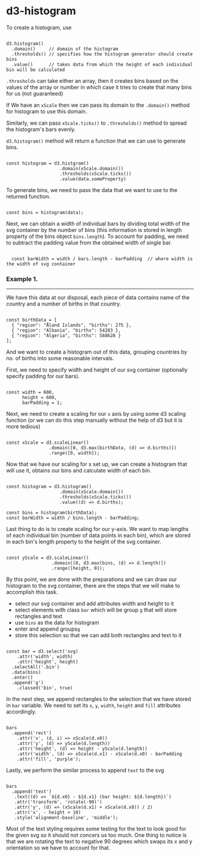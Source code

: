 # d3-histogram

To create a histogram, use
<pre><code>
d3.histogram() 
  .domain()     // domain of the histogram
  .thresholds() // specifies how the histogram generator should create bins
  .value()      // takes data from which the height of each individual bin will be calculated
</code></pre>

<code>.thresholds</code> can take either an array, then it creates bins based on the values of the array or number
in which case it tries to create that many bins for us (not guaranteed)<br>

If We have an <code>xScale</code> then we can pass its domain to the <code>.domain()</code> method for histogram
to use this domain.<br>

Similarly, we can pass <code>xScale.ticks()</code> to <code>.thresholds()</code> method to spread the histogram's bars
evenly.<br>

<code>d3.histogram()</code> method will return a function that we can use to generate bins.<br>

<pre><code>
const histogram = d3.histgram()
                    .domain(xScale.domain())
                    .thresholds(xScale.ticks())
                    .value(data.someProperty)
</code></pre>

To generate bins, we need to pass the data that we want to use to the returned function.

<pre><code>
const bins = histogram(data);
</code></pre>
  
Next, we can obtain a width of individual bars by dividing total width of the svg container by the number of bins (this
information is stored in length property of the bins object <code>bins.length</code>). To account for padding, we need 
to subtract the padding value from the obtained width of single bar.

<pre><code>
  const barWidth = width / bars.length - barPadding  // where width is the width of svg container
</code></pre>


### Example 1. 
<hr>

We have this data at our disposal, each piece of data contains name of the country and a number of births in that country.

<pre><code>
const birthData = [
  { "region": "Åland Islands", "births": 275 },
  { "region": "Albania", "births": 54283 },
  { "region": "Algeria", "births": 588628 }
];
</code></pre>

And we want to create a histogram out of this data, grouping countries by no. of births into some reasonable intervals.<br>

First, we need to specify width and height of our svg container (optionally specify padding for our bars).

<pre><code>
const width = 600,
      height = 600,
      barPadding = 1;
</code></pre>

Next, we need to create a scaling for our <code>x</code> axis by using some d3 scaling function (or we can do 
this step manually without the help of d3 but it is more tedious)

<pre><code>
const xScale = d3.scaleLinear()
                .domain([0, d3.max(birthData, (d) => d.births)])
                .range([0, width]);
</code></pre>

Now that we have our scaling for x set up, we can create a histogram that will use it, obtains our bins and calculate
width of each bin.

<pre><code>
const histogram = d3.histogram()
                    .domain(xScale.domain())
                    .thresholds(xScale.ticks())
                    .value((d) => d.births);
                    
const bins = histogram(birthData);
const barWidth = width / bins.length - barPadding;
</code></pre>

Last thing to do is to create scaling for our y-axis. We want to map lengths of each individual bin (number of data points
in each bin), which are stored in each bin's length property to the height of the svg container.

<pre><code>
const yScale = d3.scaleLinear()
                 .domain([0, d3.max(bins, (d) => d.length)])
                 .range([height, 0]);
</code></pre>

By this point, we are done with the preparations and we can draw our histogram to the svg container, there are the steps
that we will make to accomplish this task.

<ul>
  <li>select our svg container and add attributes width and height to it</li>
  <li>select elements with class <code>bar</code> which will be group <code>g</code> that will store rectangles and text</li>
  <li>use <code>bins</code> as the data for histogram</li>
  <li>enter and append groups<code>g</code></li>
  <li>store this selection so that we can add both rectangles and text to it</li>
</ul>

<pre><code>
const bar = d3.select('svg)
    .attr('width', width)
    .attr('height', height)
  .selectAll('.bin')
  .data(bins)
  .enter()
  .append('g')
    .classed('bin', true)
</code></pre>

In the next step, we append rectangles to the selection that we have stored in <code>bar</code> variable. We need to 
set its <code>x</code>, <code>y</code>, <code>width</code>, <code>height</code> and <code>fill</code> attributes 
accordingly. 

<pre><code>
bars
  .append('rect')
    .attr('x', (d, i) => xScale(d.x0))
    .attr('y', (d) => yScale(d.length))
    .attr('height', (d) => height - yScale(d.length))
    .attr('width', (d) => xScale(d.x1) - xScale(d.x0) - barPadding
    .attr('fill', 'purple');
</code></pre>
    
Lastly, we perform the similar process to append <code>text</code> to the svg 

<pre><code>
bars
  .append('text')
   .text((d) => `${d.x0} - ${d.x1} (bar height: ${d.length})`)
   .attr('transform', 'rotate(-90)')
   .attr('y', (d) => (xScale(d.x1) + xScale(d.x0)) / 2)
   .attr('x', - height + 10)
   .style('alignment-baseline', 'middle');
</code></pre>
   
Most of the text styling requires some testing for the text to look good for the given svg so it should not
concers us too much. One thing to notice is that we are rotating the text to negative 90 degrees 
which swaps its x and y orientation so we have to account for that.

